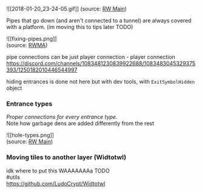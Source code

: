 ![[2018-01-20_23-24-05.gif]]
(source: [RW Main](https://discord.com/channels/291184728944410624/431534164932689921/431657655120166922))

Pipes that go down (and aren't connected to a tunnel) are always covered with a platform. (im moving this to tips later TODO)  

![[fixing-pipes.png]]  
(source: [RWMA](https://discord.com/channels/1083481230839922688/1083483045329375393/1170060008818491482))

pipe connections can be just player connection - player connection  
https://discord.com/channels/1083481230839922688/1083483045329375393/1250182010446544997

hiding entrances is done not here but with dev tools, with `ExitSymbolHidden` object

### Entrance types
*Proper connections for every entrance type.*  
Note how garbage dens are added differently from the rest  

![[hole-types.png]]  
(source: [RW Main](https://discord.com/channels/291184728944410624/305139167300550666/649368514552922123))
### Moving tiles to another layer (Widtotwl)
idk where to put this WAAAAAAAa TODO  
#utils  
https://github.com/LudoCrypt/Widtotwl